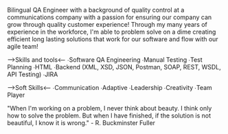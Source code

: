 Bilingual QA Engineer with a background of quality control at a communications company with a passion for ensuring our company can grow through quality customer experience! Through my many years of experience in the workforce, I'm able to problem solve on a dime creating efficient long lasting solutions that work for our software and flow with our agile team!

⟶Skills and tools⟵ ∙Software QA Engineering ∙Manual Testing ∙Test Planning ∙HTML ∙Backend (XML, XSD, JSON, Postman, SOAP, REST, WSDL, API Testing) ∙JIRA

⟶Soft Skills⟵ ∙Communication ∙Adaptive ∙Leadership ∙Creativity ∙Team Player

"When I'm working on a problem, I never think about beauty. I think only how to solve the problem. But when I have finished, if the solution is not beautiful, I know it is wrong." - R. Buckminster Fuller

